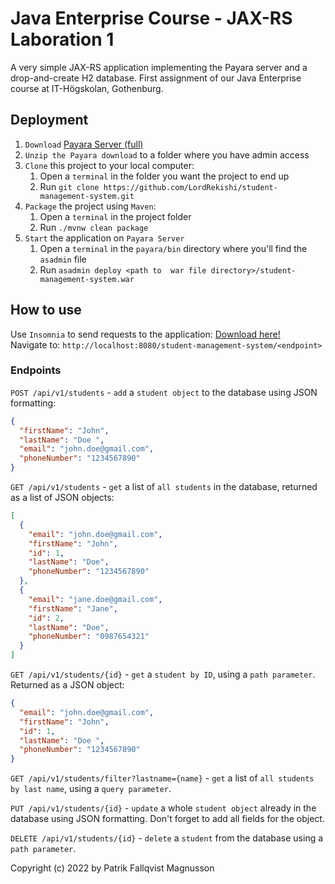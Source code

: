# Java Enterprise Course - JAX-RS Laboration 1

A very simple JAX-RS application implementing the Payara server and a drop-and-create H2 database. First assignment of
our Java Enterprise course at IT-Högskolan, Gothenburg.

## Deployment

1. `Download` [Payara Server (full)](https://www.payara.fish/downloads/payara-platformcommunity-edition/ "Payara Server Download")
2. `Unzip the Payara download` to a folder where you have admin access
3. `Clone` this project to your local computer:
   1. Open a `terminal` in the folder you want the project to end up
   2. Run `git clone https://github.com/LordRekishi/student-management-system.git`
4. `Package` the project using `Maven`:
   1. Open a `terminal` in the project folder
   2. Run `./mvnw clean package`
5. `Start` the application on `Payara Server`
   1. Open a `terminal` in the `payara/bin` directory where you'll find the `asadmin` file
   2. Run `asadmin deploy <path to  war file directory>/student-management-system.war`

## How to use

Use `Insomnia` to send requests to the
application: [Download here!](https://insomnia.rest/download "Insomnia Download")   
Navigate to: `http://localhost:8080/student-management-system/<endpoint>`

### Endpoints

`POST /api/v1/students` - `add` a `student object` to the database using JSON formatting:

```json
{
  "firstName": "John",
  "lastName": "Doe ",
  "email": "john.doe@gmail.com",
  "phoneNumber": "1234567890"
}
```

`GET /api/v1/students` - `get` a list of `all students` in the database, returned as a list of JSON objects:

```json
[
  {
    "email": "john.doe@gmail.com",
    "firstName": "John",
    "id": 1,
    "lastName": "Doe",
    "phoneNumber": "1234567890"
  },
  {
    "email": "jane.doe@gmail.com",
    "firstName": "Jane",
    "id": 2,
    "lastName": "Doe",
    "phoneNumber": "0987654321"
  }
]
```

`GET /api/v1/students/{id}` - `get` a `student by ID`, using a `path parameter`. Returned as a JSON object:

```json
{
  "email": "john.doe@gmail.com",
  "firstName": "John",
  "id": 1,
  "lastName": "Doe ",
  "phoneNumber": "1234567890"
}
```

`GET /api/v1/students/filter?lastname={name}` - `get` a list of `all students by last name`, using a `query parameter`.

`PUT /api/v1/students/{id}` - `update` a whole `student object` already in the database using JSON formatting. Don't forget
to add all fields for the object.

`DELETE /api/v1/students/{id}` - `delete` a `student` from the database using a `path parameter`.

Copyright (c) 2022 by Patrik Fallqvist Magnusson
